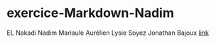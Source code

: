 # exercice-Markdown-Nadim
EL Nakadi Nadim
Mariaule Aurélien
Lysie Soyez
Jonathan Bajoux
[link](./markdown.md)
